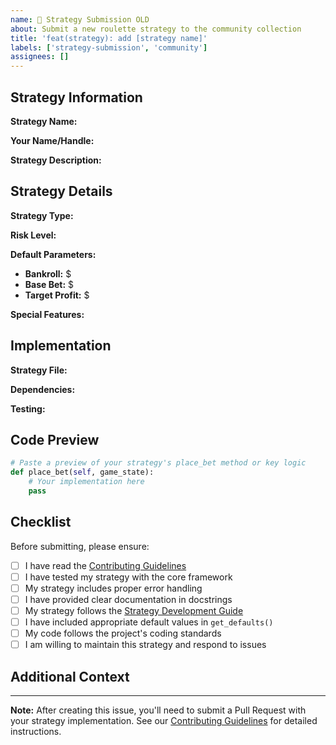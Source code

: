 ```yaml
---
name: 🎲 Strategy Submission OLD
about: Submit a new roulette strategy to the community collection
title: 'feat(strategy): add [strategy name]'
labels: ['strategy-submission', 'community']
assignees: []
---
```


## Strategy Information

**Strategy Name:** 
<!-- Provide a clear, descriptive name for your strategy -->

**Your Name/Handle:** 
<!-- How would you like to be credited as the contributor? -->

**Strategy Description:** 
<!-- Provide a detailed description of how your strategy works -->

## Strategy Details

**Strategy Type:** 
<!-- e.g., Martingale, Progressive, Flat Betting, Custom -->

**Risk Level:** 
<!-- Low / Medium / High -->

**Default Parameters:**
- **Bankroll:** $
- **Base Bet:** $
- **Target Profit:** $

**Special Features:**
<!-- Any unique aspects of your strategy (loss limits, win streaks, etc.) -->

## Implementation

**Strategy File:** 
<!-- What will you name your strategy file? (e.g., my_martingale.py) -->

**Dependencies:** 
<!-- Any special imports or dependencies beyond the core framework -->

**Testing:** 
<!-- Have you tested this strategy? What were the results? -->

## Code Preview
```python
# Paste a preview of your strategy's place_bet method or key logic
def place_bet(self, game_state):
    # Your implementation here
    pass
```

## Checklist

Before submitting, please ensure:

- [ ] I have read the [Contributing Guidelines](../CONTRIBUTING.md)
- [ ] I have tested my strategy with the core framework
- [ ] My strategy includes proper error handling
- [ ] I have provided clear documentation in docstrings
- [ ] My strategy follows the [Strategy Development Guide](../docs/strategy-development.md)
- [ ] I have included appropriate default values in `get_defaults()`
- [ ] My code follows the project's coding standards
- [ ] I am willing to maintain this strategy and respond to issues

## Additional Context

<!-- Add any other context, screenshots, or examples about the strategy here -->

---

**Note:** After creating this issue, you'll need to submit a Pull Request with your strategy implementation. See our [Contributing Guidelines](../CONTRIBUTING.md) for detailed instructions.
